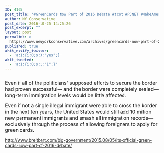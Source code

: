 ```yaml
---
ID: 4165
post_title: '#GreenCards Now Part of 2016 Debate #tcot #PJNET #MakeAmericaGreatAgain'
author: NY Conservative
post_date: 2016-10-25 14:25:26
post_excerpt: ""
layout: post
permalink: >
  https://www.newyorkconservative.com/archives/greencards-now-part-of-2016-debate-tcot-pjnet-makeamericagreatagain/
published: true
aktt_notify_twitter:
  - 'a:1:{i:0;s:3:"yes";}'
aktt_tweeted:
  - 'a:1:{i:0;s:1:"1";}'
---
```

<p><img src="http://www.newyorkconservative.com/wp-content/uploads/2015/08/080615_1540_GreenCardsN1.jpg" alt="" />
	</p><p><span style="color:#111111;font-size:12pt">Even if all of the politicians' supposed efforts to secure the border had proven successful— and the border were completely sealed— long-term immigration levels would be little affected.
</span></p><p><span style="color:#111111;font-size:12pt">Even if not a single illegal immigrant were able to cross the border in the next ten years, the United States would still add 10 million new permanent immigrants and smash all immigration records— exclusively through the process of allowing foreigners to apply for green cards.
</span></p><p><a href="http://www.breitbart.com/big-government/2015/08/05/its-official-green-cards-now-part-of-2016-debate/">http://www.breitbart.com/big-government/2015/08/05/its-official-green-cards-now-part-of-2016-debate/</a>
	</p>